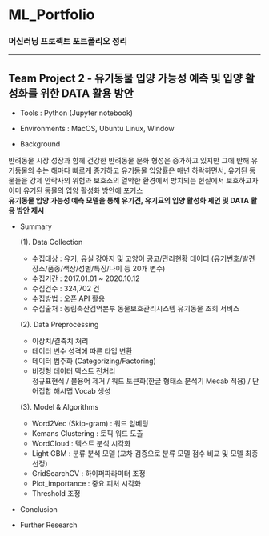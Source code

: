 # ML_Portfolio
### 머신러닝 프로젝트 포트폴리오 정리
***
## Team Project 2 - 유기동물 입양 가능성 예측 및 입양 활성화를 위한 DATA 활용 방안

+ Tools : Python (Jupyter notebook)
 
+ Environments : MacOS, Ubuntu Linux, Window

+ Background

반려동물 시장 성장과 함께 건강한 반려동물 문화 형성은 증가하고 있지만 그에 반해 유기동물의 수는 해마다 빠르게 증가하고 유기동물 입양률은 매년 하락하면서, 유기된 동물들을 강제 안락사의 위험과 보호소의 열악한 환경에서 방치되는 현실에서 보호하고자 이미 유기된 동물의 입양 활성화 방안에 포커스<br>             **유기동물 입양 가능성 예측 모델을 통해 유기견, 유기묘의 입양 활성화 제언 및 DATA 활용 방안 제시**

+ Summary

  (1). Data Collection<br>
    - 수집대상 : 유기, 유실 강아지 및 고양이 공고/관리현황 데이터 (유기번호/발견장소/품종/색상/성별/특징/나이 등 20개 변수)<br>
    - 수집기간 : 2017.01.01 ~ 2020.10.12<br>
    - 수집건수 : 324,702 건<br>
    - 수집방법 : 오픈 API 활용<br>
    - 수집출처 : 농림축산검역본부 동물보호관리시스템 유기동물 조회 서비스<br>

  (2). Data Preprocessing<br>
    - 이상치/결측치 처리<br>
    - 데이터 변수 성격에 따른 타입 변환<br>
    - 데이터 범주화 (Categorizing/Factoring)<br>
    - 비정형 데이터 텍스트 전처리<br>
      정규표현식 / 불용어 제거 / 워드 토큰화(한글 형태소 분석기 Mecab 적용) / 단어집합 해시맵 Vocab 생성<br>

  (3). Model & Algorithms<br>
    - Word2Vec (Skip-gram) : 워드 임베딩<br>
    - Kemans Clustering : 토픽 워드 도출<br>
    - WordCloud : 텍스트 분석 시각화<br>
    - Light GBM : 분류 분석 모델 (교차 검증으로 분류 모델 점수 비교 및 모델 최종 선정)<br>
    - GridSearchCV : 하이퍼파라미터 조정<br>
    - Plot_importance : 중요 피처 시각화<br>
    - Threshold 조정<br>

+ Conclusion


+ Further Research
